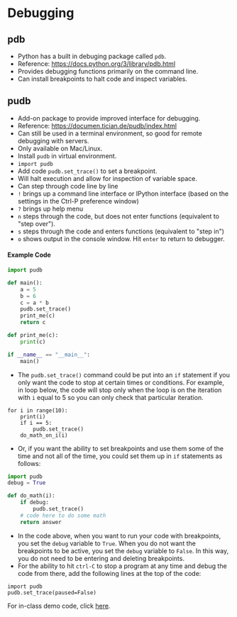 # Debugging
## pdb
* Python has a built in debuging package called `pdb`.
* Reference: https://docs.python.org/3/library/pdb.html
* Provides debugging functions primarily on the command line.
* Can install breakpoints to halt code and inspect variables.
## pudb
* Add-on package to provide improved interface for debugging.
* Reference: https://documen.tician.de/pudb/index.html
* Can still be used in a terminal environment, so good for remote debugging
with servers.
* Only available on Mac/Linux.
* Install `pudb` in virtual environment.
* `import pudb`
* Add code `pudb.set_trace()` to set a breakpoint.
* Will halt execution and allow for inspection of variable space.
* Can step through code line by line
* `!` brings up a command line interface or IPython interface (based on the
settings in the Ctrl-P preference window)
* `?` brings up help menu
* `n` steps through the code, but does not enter functions (equivalent to 
       "step over").
* `s` steps through the code and enters functions (equivalent to "step in")
* `o` shows output in the console window.  Hit `enter` to return to debugger.
#### Example Code
```python
import pudb

def main():
    a = 5
    b = 6
    c = a * b
    pudb.set_trace()
    print_me(c)
    return c

def print_me(c):
    print(c)

if __name__ == "__main__":
    main()
```
* The `pudb.set_trace()` command could be put into an `if` statement if you 
only want the code to stop at certain times or conditions.  For example, in
loop below, the code will stop only when the loop is on the iteration with
`i` equal to 5 so you can only check that particular iteration.
```
for i in range(10):
    print(i)
    if i == 5:
        pudb.set_trace()
    do_math_on_i(i)
```
* Or, if you want the ability to set breakpoints and use them some of the 
time and not all of the time, you could set them up in `if` statements as
follows:
```python
import pudb
debug = True

def do_math(i):
    if debug:
        pudb.set_trace()
    # code here to do some math
    return answer
```
* In the code above, when you want to run your code with breakpoints, you set
the `debug` variable to `True`.  When you do not want the breakpoints to be
active, you set the `debug` variable to `False`.  In this way, you do not need
to be entering and deleting breakpoints.
* For the ability to hit `ctrl-C` to stop a program at any time and debug the
code from there, add the following lines at the top of the code:
```
import pudb
pudb.set_trace(paused=False)
```


For in-class demo code, click [here](./debugging_code/debug_demo.py).

  
